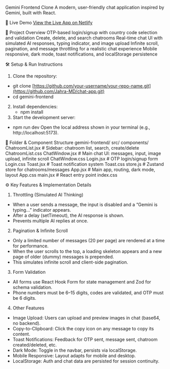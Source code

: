 Gemini Frontend Clone
A modern, user-friendly chat application inspired by Gemini, built with React.

🚀 Live Demo
[View the Live App on Netlify](https://chat-app-using-react-frontend.netlify.app/)

📖 Project Overview
OTP-based login/signup with country code selection and validation
Create, delete, and search chatrooms
Real-time chat UI with simulated AI responses, typing indicator, and image upload
Infinite scroll, pagination, and message throttling for a realistic chat experience
Mobile responsive, dark mode, toast notifications, and localStorage persistence

🛠️ Setup & Run Instructions
1. Clone the repository:
 - git clone [https://github.com/your-username/your-repo-name.git](https://github.com/Jahra-MD/chat-app.git)
 - cd gemini-frontend
2. Install dependencies:
   - npm install
3. Start the development server:
 - npm run dev
Open the local address shown in your terminal (e.g., http://localhost:5173).

📁 Folder & Component Structure
gemini-frontend/
  src/
    components/
      ChatroomList.jsx      # Sidebar: chatroom list, search, create/delete
      ChatroomList.css
      ChatWindow.jsx        # Main chat UI: messages, input, image upload, infinite scroll
      ChatWindow.css
      Login.jsx             # OTP login/signup form
      Login.css
      Toast.jsx             # Toast notification system
      Toast.css
    store.js                # Zustand store for chatrooms/messages
    App.jsx                 # Main app, routing, dark mode, layout
    App.css
    main.jsx                # React entry point
    index.css

⚙️ Key Features & Implementation Details
1. Throttling (Simulated AI Thinking)
- When a user sends a message, the input is disabled and a “Gemini is typing...” indicator appears.
- After a delay (setTimeout), the AI response is shown.
- Prevents multiple AI replies at once.
2. Pagination & Infinite Scroll
- Only a limited number of messages (20 per page) are rendered at a time for performance.
- When the user scrolls to the top, a loading skeleton appears and a new page of older (dummy) messages is prepended.
- This simulates infinite scroll and client-side pagination.
3. Form Validation
- All forms use React Hook Form for state management and Zod for schema validation.
- Phone numbers must be 6–15 digits, codes are validated, and OTP must be 6 digits.
4. Other Features
- Image Upload: Users can upload and preview images in chat (base64, no backend).
- Copy-to-Clipboard: Click the copy icon on any message to copy its content.
- Toast Notifications: Feedback for OTP sent, message sent, chatroom created/deleted, etc.
- Dark Mode: Toggle in the navbar, persists via localStorage.
- Mobile Responsive: Layout adapts for mobile and desktop.
- LocalStorage: Auth and chat data are persisted for session continuity.


